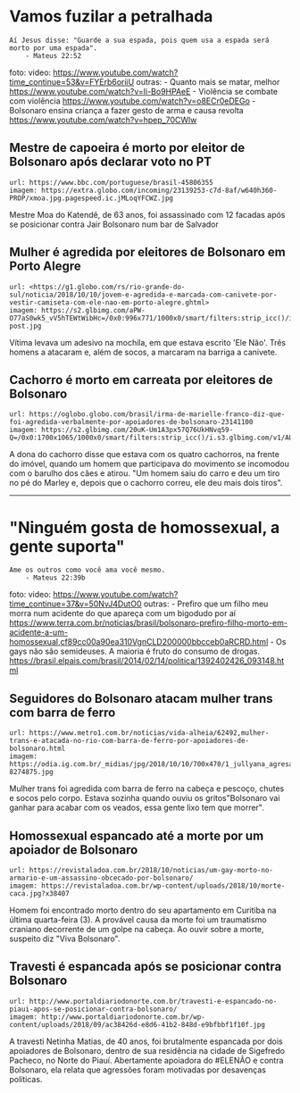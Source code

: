 # Vamos fuzilar a petralhada

    Aí Jesus disse: "Guarde a sua espada, pois quem usa a espada será morto por uma espada".
        - Mateus 22:52

foto:
video: https://www.youtube.com/watch?time_continue=53&v=FYErb6oriiU
outras:
    - Quanto mais se matar, melhor <https://www.youtube.com/watch?v=Ii-Bo9HPAeE>
    - Violência se combate com violência <https://www.youtube.com/watch?v=o8ECr0eDEGo>
    - Bolsonaro ensina criança a fazer gesto de arma e causa revolta <https://www.youtube.com/watch?v=hpep_70CWlw>


## Mestre de capoeira é morto por eleitor de Bolsonaro após declarar voto no PT

    url: https://www.bbc.com/portuguese/brasil-45806355
    imagem: https://extra.globo.com/incoming/23139253-c7d-8af/w640h360-PROP/xmoa.jpg.pagespeed.ic.jMLoqYFCWZ.jpg

Mestre Moa do Katendê, de 63 anos, foi assassinado com 12 facadas após se posicionar contra Jair Bolsonaro num bar de Salvador

## Mulher é agredida por eleitores de Bolsonaro em Porto Alegre

    url: <https://g1.globo.com/rs/rio-grande-do-sul/noticia/2018/10/10/jovem-e-agredida-e-marcada-com-canivete-por-vestir-camiseta-com-ele-nao-em-porto-alegre.ghtml>
    imagem: https://s2.glbimg.com/aPW-O77aS0wk5_vV5hTEWtWibHc=/0x0:996x771/1000x0/smart/filters:strip_icc()/i.s3.glbimg.com/v1/AUTH_59edd422c0c84a879bd37670ae4f538a/internal_photos/bs/2018/7/v/mvj8nsRPaBkeANjtD63Q/print-post.jpg

Vítima levava um adesivo na mochila, em que estava escrito 'Ele Não'. Três homens a atacaram e, além de socos, a marcaram na barriga a canivete.

## Cachorro é morto em carreata por eleitores de Bolsonaro 

    url: https://oglobo.globo.com/brasil/irma-de-marielle-franco-diz-que-foi-agredida-verbalmente-por-apoiadores-de-bolsonaro-23141100
    imagem: https://s2.glbimg.com/20uK-Um1A3px57Q76UkHNvq59-Q=/0x0:1700x1065/1000x0/smart/filters:strip_icc()/i.s3.glbimg.com/v1/AUTH_59edd422c0c84a879bd37670ae4f538a/internal_photos/bs/2018/u/5/t00JL0T3ifS4pbFOZKXQ/cachorro1.jpg

A dona do cachorro disse que estava com os quatro cachorros, na frente do imóvel, quando um homem que participava do movimento se incomodou com o barulho dos cães e atirou. "Um homem saiu do carro e deu um tiro no pé do Marley e, depois que o cachorro correu, ele deu mais dois tiros".

---


# "Ninguém gosta de homossexual, a gente suporta"

    Ame os outros como você ama você mesmo.
        - Mateus 22:39b

foto:
video: https://www.youtube.com/watch?time_continue=37&v=50NvJ4DutO0
outras:
    - Prefiro que um filho meu morra num acidente do que apareça com um bigodudo por aí <https://www.terra.com.br/noticias/brasil/bolsonaro-prefiro-filho-morto-em-acidente-a-um-homossexual,cf89cc00a90ea310VgnCLD200000bbcceb0aRCRD.html>
    - Os gays não são semideuses. A maioria é fruto do consumo de drogas. <https://brasil.elpais.com/brasil/2014/02/14/politica/1392402426_093148.html>

## Seguidores do Bolsonaro atacam mulher trans com barra de ferro

    url: https://www.metro1.com.br/noticias/vida-alheia/62492,mulher-trans-e-atacada-no-rio-com-barra-de-ferro-por-apoiadores-de-bolsonaro.html
    imagem: https://odia.ig.com.br/_midias/jpg/2018/10/10/700x470/1_jullyana_agresao-8274875.jpg

Mulher trans foi agredida com barra de ferro na cabeça e pescoço, chutes e socos pelo corpo. Estava sozinha quando ouviu os gritos"Bolsonaro vai ganhar para acabar com os veados, essa gente lixo tem que morrer".

## Homossexual espancado até a morte por um apoiador de Bolsonaro

    url: https://revistaladoa.com.br/2018/10/noticias/um-gay-morto-no-armario-e-um-assassino-obcecado-por-bolsonaro/
    imagem: https://revistaladoa.com.br/wp-content/uploads/2018/10/morte-caca.jpg?x38407

Homem foi encontrado morto dentro do seu apartamento em Curitiba na última quarta-feira (3). A provável causa da morte foi um traumatismo craniano decorrente de um golpe na cabeça. Ao ouvir sobre a morte, suspeito diz "Viva Bolsonaro".

## Travesti é espancada após se posicionar contra Bolsonaro

    url: http://www.portaldiariodonorte.com.br/travesti-e-espancado-no-piaui-apos-se-posicionar-contra-bolsonaro/
    imagem: http://www.portaldiariodonorte.com.br/wp-content/uploads/2018/09/ac38426d-e8d6-41b2-848d-e9bfbbf1f10f.jpg

A travesti Netinha Matias, de 40 anos, foi brutalmente espancada por dois apoiadores de Bolsonaro, dentro de sua residência na cidade de Sigefredo Pacheco, no Norte do Piauí. Abertamente apoiadora do #ELENÃO e contra Bolsonaro, ela relata que agressões foram motivadas por desavenças políticas.
